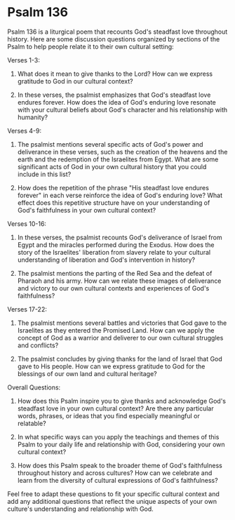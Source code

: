 # Psalm 136

Psalm 136 is a liturgical poem that recounts God's steadfast love throughout history. Here are some discussion questions organized by sections of the Psalm to help people relate it to their own cultural setting:

Verses 1-3:

1. What does it mean to give thanks to the Lord? How can we express gratitude to God in our cultural context?

2. In these verses, the psalmist emphasizes that God's steadfast love endures forever. How does the idea of God's enduring love resonate with your cultural beliefs about God's character and his relationship with humanity?

Verses 4-9:

1. The psalmist mentions several specific acts of God's power and deliverance in these verses, such as the creation of the heavens and the earth and the redemption of the Israelites from Egypt. What are some significant acts of God in your own cultural history that you could include in this list?

2. How does the repetition of the phrase "His steadfast love endures forever" in each verse reinforce the idea of God's enduring love? What effect does this repetitive structure have on your understanding of God's faithfulness in your own cultural context?

Verses 10-16:

1. In these verses, the psalmist recounts God's deliverance of Israel from Egypt and the miracles performed during the Exodus. How does the story of the Israelites' liberation from slavery relate to your cultural understanding of liberation and God's intervention in history?

2. The psalmist mentions the parting of the Red Sea and the defeat of Pharaoh and his army. How can we relate these images of deliverance and victory to our own cultural contexts and experiences of God's faithfulness?

Verses 17-22:

1. The psalmist mentions several battles and victories that God gave to the Israelites as they entered the Promised Land. How can we apply the concept of God as a warrior and deliverer to our own cultural struggles and conflicts?

2. The psalmist concludes by giving thanks for the land of Israel that God gave to His people. How can we express gratitude to God for the blessings of our own land and cultural heritage?

Overall Questions:

1. How does this Psalm inspire you to give thanks and acknowledge God's steadfast love in your own cultural context? Are there any particular words, phrases, or ideas that you find especially meaningful or relatable?

2. In what specific ways can you apply the teachings and themes of this Psalm to your daily life and relationship with God, considering your own cultural context?

3. How does this Psalm speak to the broader theme of God's faithfulness throughout history and across cultures? How can we celebrate and learn from the diversity of cultural expressions of God's faithfulness?

Feel free to adapt these questions to fit your specific cultural context and add any additional questions that reflect the unique aspects of your own culture's understanding and relationship with God.
